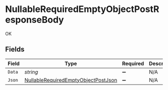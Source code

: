 # NullableRequiredEmptyObjectPostResponseBody

OK


## Fields

| Field                                                                                                 | Type                                                                                                  | Required                                                                                              | Description                                                                                           |
| ----------------------------------------------------------------------------------------------------- | ----------------------------------------------------------------------------------------------------- | ----------------------------------------------------------------------------------------------------- | ----------------------------------------------------------------------------------------------------- |
| `Data`                                                                                                | *string*                                                                                              | :heavy_minus_sign:                                                                                    | N/A                                                                                                   |
| `Json`                                                                                                | [NullableRequiredEmptyObjectPostJson](../../Models/Operations/NullableRequiredEmptyObjectPostJson.md) | :heavy_minus_sign:                                                                                    | N/A                                                                                                   |